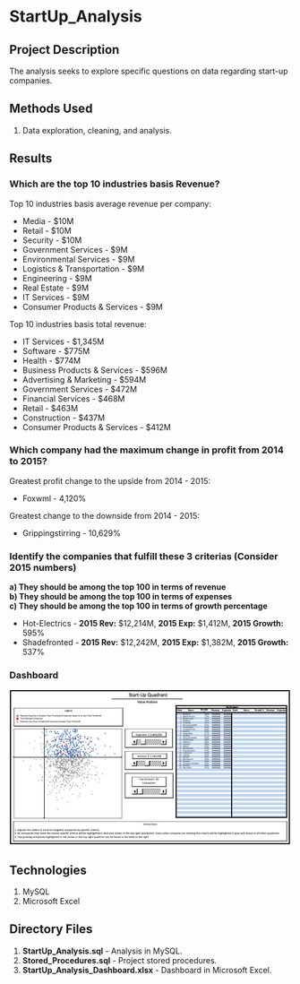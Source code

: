 # StartUp_Analysis

## Project Description

The analysis seeks to explore specific questions on data regarding start-up companies.

## Methods Used

1) Data exploration, cleaning, and analysis.

## Results 

### Which are the top 10 industries basis Revenue? 

Top 10 industries basis average revenue per company:

* Media  - $10M
* Retail - $10M
* Security - $10M
* Government Services - $9M
* Environmental Services - $9M
* Logistics & Transportation - $9M
* Engineering - $9M
* Real Estate - $9M
* IT Services - $9M
* Consumer Products & Services - $9M

Top 10 industries basis total revenue:

* IT Services - $1,345M
* Software - $775M
* Health - $774M
* Business Products & Services - $596M
* Advertising & Marketing - $594M
* Government Services - $472M
* Financial Services - $468M
* Retail - $463M
* Construction - $437M
* Consumer Products & Services - $412M

### Which company had the maximum change in profit from 2014 to 2015?

Greatest profit change to the upside from 2014 - 2015:

* Foxwml - 4,120%

Greatest change to the downside from 2014 - 2015:

* Grippingstirring - 10,629%

### Identify the companies that fulfill these 3 criterias (Consider 2015 numbers)
**a) They should be among the top 100 in terms of revenue**<br>
**b) They should be among the top 100 in terms of expenses**<br>
**c) They should be among the top 100 in terms of growth percentage**<br>

* Hot-Electrics - **2015 Rev:** $12,214M, **2015 Exp:** $1,412M, **2015 Growth:** 595%
* Shadefronted - **2015 Rev:** $12,242M, **2015 Exp:** $1,382M, **2015 Growth:** 537% 

### Dashboard 

![](ReadMe_Images/Dash.png)

## Technologies 

1) MySQL
2) Microsoft Excel

## Directory Files

1) **StartUp_Analysis.sql** - Analysis in MySQL.
2) **Stored_Procedures.sql** - Project stored procedures. 
3) **StartUp_Analysis_Dashboard.xlsx** - Dashboard in Microsoft Excel.
